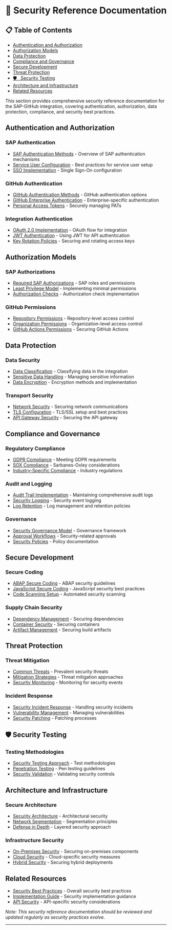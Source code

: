# 📄 Security Reference Documentation

## 📋 Table of Contents

- [Authentication and Authorization](#authentication-and-authorization)
- [Authorization Models](#authorization-models)
- [Data Protection](#data-protection)
- [Compliance and Governance](#compliance-and-governance)
- [Secure Development](#secure-development)
- [Threat Protection](#threat-protection)
- [🛡
️ ️ Security Testing](#security-testing)
- [Architecture and Infrastructure](#architecture-and-infrastructure)
- [Related Resources](#related-resources)


This section provides comprehensive security reference documentation for the SAP-GitHub integration, covering authentication, authorization, data protection, compliance, and security best practices.

## Authentication and Authorization

### SAP Authentication
- [SAP Authentication Methods](/reference/security-reference/sap-authentication.md) - Overview of SAP authentication mechanisms
- [Service User Configuration](/reference/security-reference/service-user.md) - Best practices for service user setup
- [SSO Implementation](/reference/security-reference/sso-implementation.md) - Single Sign-On configuration

### GitHub Authentication
- [GitHub Authentication Methods](/reference/security-reference/github-auth.md) - GitHub authentication options
- [GitHub Enterprise Authentication](/reference/security-reference/github-enterprise-auth.md) - Enterprise-specific authentication
- [Personal Access Tokens](/reference/security-reference/pat-management.md) - Securely managing PATs

### Integration Authentication
- [OAuth 2.0 Implementation](/reference/security-reference/oauth-implementation.md) - OAuth flow for integration
- [JWT Authentication](/reference/security-reference/jwt-auth.md) - Using JWT for API authentication
- [Key Rotation Policies](/reference/security-reference/key-rotation.md) - Securing and rotating access keys

## Authorization Models

### SAP Authorizations
- [Required SAP Authorizations](/reference/security-reference/sap-authorizations.md) - SAP roles and permissions
- [Least Privilege Model](/reference/security-reference/least-privilege.md) - Implementing minimal permissions
- [Authorization Checks](/reference/security-reference/auth-checks.md) - Authorization check implementation

### GitHub Permissions
- [Repository Permissions](/reference/security-reference/repo-permissions.md) - Repository-level access control
- [Organization Permissions](/reference/security-reference/org-permissions.md) - Organization-level access control
- [GitHub Actions Permissions](/reference/security-reference/actions-permissions.md) - Securing GitHub Actions

## Data Protection

### Data Security
- [Data Classification](/reference/security-reference/data-classification.md) - Classifying data in the integration
- [Sensitive Data Handling](/reference/security-reference/sensitive-data.md) - Managing sensitive information
- [Data Encryption](/reference/security-reference/encryption.md) - Encryption methods and implementation

### Transport Security
- [Network Security](/reference/security-reference/network-security.md) - Securing network communications
- [TLS Configuration](/reference/security-reference/tls-config.md) - TLS/SSL setup and best practices
- [API Gateway Security](/reference/security-reference/api-gateway-security.md) - Securing the API gateway

## Compliance and Governance

### Regulatory Compliance
- [GDPR Compliance](/reference/security-reference/gdpr.md) - Meeting GDPR requirements
- [SOX Compliance](/reference/security-reference/sox.md) - Sarbanes-Oxley considerations
- [Industry-Specific Compliance](/reference/security-reference/industry-compliance.md) - Industry regulations

### Audit and Logging
- [Audit Trail Implementation](/reference/security-reference/audit-trail.md) - Maintaining comprehensive audit logs
- [Security Logging](/reference/security-reference/security-logging.md) - Security event logging
- [Log Retention](/reference/security-reference/log-retention.md) - Log management and retention policies

### Governance
- [Security Governance Model](/reference/security-reference/security-governance.md) - Governance framework
- [Approval Workflows](/reference/security-reference/approval-workflows.md) - Security-related approvals
- [Security Policies](/reference/security-reference/security-policies.md) - Policy documentation

## Secure Development

### Secure Coding
- [ABAP Secure Coding](/reference/security-reference/abap-secure-coding.md) - ABAP security guidelines
- [JavaScript Secure Coding](/reference/security-reference/js-secure-coding.md) - JavaScript security best practices
- [Code Scanning Setup](/reference/security-reference/code-scanning.md) - Automated security scanning

### Supply Chain Security
- [Dependency Management](/reference/security-reference/dependency-management.md) - Securing dependencies
- [Container Security](/reference/security-reference/container-security.md) - Securing containers
- [Artifact Management](/reference/security-reference/artifact-security.md) - Securing build artifacts

## Threat Protection

### Threat Mitigation
- [Common Threats](/reference/security-reference/common-threats.md) - Prevalent security threats
- [Mitigation Strategies](/reference/security-reference/mitigation.md) - Threat mitigation approaches
- [Security Monitoring](/reference/security-reference/security-monitoring.md) - Monitoring for security events

### Incident Response
- [Security Incident Response](/reference/security-reference/incident-response.md) - Handling security incidents
- [Vulnerability Management](/reference/security-reference/vulnerability-management.md) - Managing vulnerabilities
- [Security Patching](/reference/security-reference/security-patching.md) - Patching processes

## 🛡️ Security Testing

### Testing Methodologies
- [Security Testing Approach](/reference/security-reference/security-testing.md) - Test methodologies
- [Penetration Testing](/reference/security-reference/penetration-testing.md) - Pen testing guidelines
- [Security Validation](/reference/security-reference/security-validation.md) - Validating security controls

## Architecture and Infrastructure

### Secure Architecture
- [Security Architecture](/reference/security-reference/security-architecture.md) - Architectural security
- [Network Segmentation](/reference/security-reference/network-segmentation.md) - Segmentation principles
- [Defense in Depth](/reference/security-reference/defense-in-depth.md) - Layered security approach

### Infrastructure Security
- [On-Premises Security](/reference/security-reference/on-prem-security.md) - Securing on-premises components
- [Cloud Security](/reference/security-reference/cloud-security.md) - Cloud-specific security measures
- [Hybrid Security](/reference/security-reference/hybrid-security.md) - Securing hybrid deployments

## Related Resources

- [Security Best Practices](/best-practices/security-best-practices.md) - Overall security best practices
- [Implementation Guide](/implementation/security-setup/index.md) - Security implementation guidance
- [API Security](/reference/api-reference/api-security.md) - API-specific security considerations

*Note: This security reference documentation should be reviewed and updated regularly as security practices evolve.*

---



